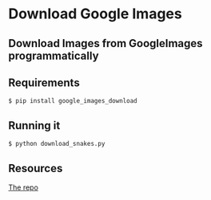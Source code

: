 # Download Google Images

## Download Images from GoogleImages programmatically

## Requirements

```
$ pip install google_images_download
```

## Running it

```
$ python download_snakes.py
```

## Resources

[The repo](https://github.com/hardikvasa/google-images-download)
